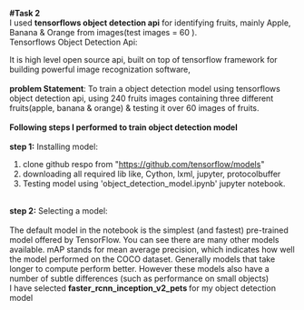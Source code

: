 <B>#Task 2</B><br>
I used <B>tensorflows object detection api</B> for identifying fruits, mainly Apple, Banana & Orange from images(test images = 60 ).<br>
Tensorflows Object Detection Api:<br>
				<p>It is high level open source api, built on top of tensorflow framework for building powerful image recognization software, 
<br>
<br>
<b>problem Statement</b>: To train a object detection model using tensorflows object detection api, using 240 fruits images containing three different fruits(apple, banana & orange) & testing it over 60 images of fruits.<br>
<br>
<b>Following steps I performed to train object detection model </b><br>
<br>
<b>step 1:</b> Installing model:
1. clone github respo from "https://github.com/tensorflow/models" <br>
2. downloading all required lib like, Cython, lxml, jupyter, protocolbuffer<br>
3. Testing model using 'object_detection_model.ipynb' jupyter notebook.<br>
<br>
<b>step 2:</b>  Selecting a model: <br>
<br>
The default model in the notebook is the simplest (and fastest) pre-trained model offered by TensorFlow. You can see there are many other models available. mAP stands for mean average precision, which indicates how well the model performed on the COCO dataset. Generally models that take longer to compute perform better. However these models also have a number of subtle differences (such as performance on small objects)<br>
I have selected <b> faster_rcnn_inception_v2_pets </b> for my object detection model
	

				
